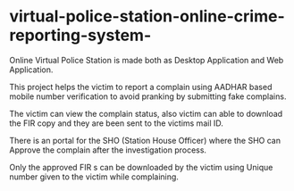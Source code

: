 # virtual-police-station-online-crime-reporting-system-

Online Virtual Police Station is made both as Desktop Application and Web Application.

This project helps the victim to report a complain using AADHAR based mobile number verification to avoid pranking by submitting fake complains.

The victim can view the complain status, also victim can able to download the FIR copy and they are been sent to the victims mail ID.

There is an portal for the SHO (Station House Officer) where the SHO can Approve the complain after the investigation process.

Only the approved FIR s can be downloaded by the victim using Unique number given to the victim while complaining.
